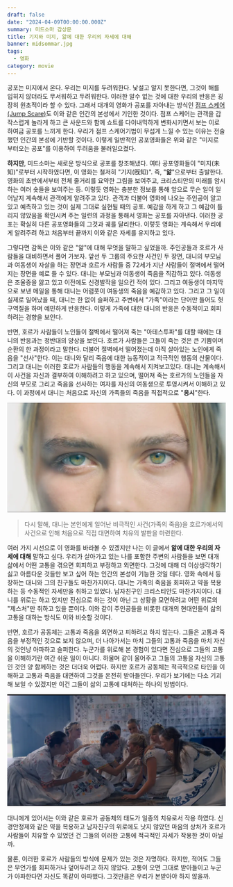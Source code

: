 ```yaml
---
draft: false
date: "2024-04-09T00:00:00.000Z"
summary: 미드소마 감상문
title: 기지와 미지, 앎에 대한 우리의 자세에 대해
banner: midsommar.jpg
tags:
  - 영화
category: movie
---
```


공포는 미지에서 온다. 우리는 미지를 두려워한다. 낯설고 알지 못한다면, 그것이 해를 입히지 않더라도 무서워하고 두려워한다. 이러한 알수 없는 것에 대한 우리의 반응은 굉장히 원초적이라 할 수 있다. 그래서 대개의 영화가 공포를 자아내는 방식인 [점프 스케어(Jump Scare)](https://ko.wikipedia.org/wiki/%EC%A0%90%ED%94%84_%EC%8A%A4%EC%BC%80%EC%96%B4)도 이와 같은 인간의 본성에서 기인한 것이다. 점프 스케어는 관객을 갑작스럽게 놀라게 하고 큰 사운드와 함께 쇼트를 다이내믹하게 변화시키면서 보는 이로 하여금 공포를 느끼게 한다. 우리가 점프 스케어기법이 무섭게 느낄 수 있는 이유는 전술했던 인간의 본성에 기반할 것이다. 이렇게 일반적인 공포영화들은 위와 같은 "미지로 부터오는 공포"를 이용하여 두려움을 불러일으켰다.

**하지만**, 미드소마는 새로운 방식으로 공포를 창조해냈다. 여타 공포영화들이 "미지(未知)"로부터 시작하였다면, 이 영화는 철저히 "기지(旣知)". 즉, "**앎**"으로부터 출발한다. 영화의 초반에서부터 전체 줄거리를 요약한 그림을 보여주고, 크리스티안의 미래를 암시하는 여러 숏들을 보여주는 등. 이렇듯 영화는 충분한 정보를 통해 앞으로 무슨 일이 일어날지 계속해서 관객에게 알려주고 있다. 관객과 더불어 영화에 나오는 주인공이 알고 있고 예측하고 있는 것이 실제 그대로 실현될 때의 공포. 예감을 하게 하고 그 예감이 틀리지 않았음을 확인시켜 주는 일련의 과정을 통해서 영화는 공포를 자아낸다. 이러한 공포는 확실히 다른 공포영화들의 그것과 궤를 달리한다. 이렇듯 영화는 계속해서 우리에게 알려주려 하고 처음부터 끝까지 이와 같은 자세를 유지하고 있다.

그렇다면 감독은 이와 같은 "앎"에 대해 무엇을 말하고 싶었을까. 주인공들과 호르가 사람들을 대비하면서 풀어 가보자. 앞선 두 그룹의 주요한 사건인 두 장면, 대니의 부모님과 여동생이 자살을 하는 장면과 호르가 사람들 중 72세가 지난 사람들이 절벽에서 떨어지는 장면을 예로 들 수 있다. 대니는 부모님과 여동생이 죽음을 직감하고 있다. 여동생은 조울증을 앓고 있고 이전에도 신경발작을 일으킨 적이 있다. 그리고 여동생이 마지막으로 보낸 메일을 통해 대니는 어렴풋이 여동생의 죽음을 예감하고 있다. 그리고 그 일이 실제로 일어났을 때, 대니는 한 없이 슬퍼하고 주변에서 "가족"이라는 단어만 들어도 헛구역질을 하며 예민하게 반응한다. 이렇게 가족에 대한 대니의 반응은 수동적이고 회피하려는 경향을 보인다.

반면, 호르가 사람들이 노인들이 절벽에서 떨어져 죽는 "아테스투파"를 대할 때에는 대니의 반응과는 정반대의 양상을 보인다. 호르가 사람들은 그들이 죽는 것은 큰 기쁨이며 순환의 한 과정이라고 말한다. 더불어 절벽에서 떨어졌는데 아직 살아있는 노인에게 죽음을 "선사"한다. 이는 대니와 달리 죽음에 대한 능동적이고 적극적인 행동의 산물이다. 그리고 대니는 이러한 호르가 사람들의 행동을 계속해서 지켜보고있다. 대니는 계속해서 이 사건을 자신과 결부하여 이해하려고 하고 있으며, 떨어져 죽는 호르가의 노인들을 자신의 부모로 그리고 죽음을 선사하는 여자를 자신의 여동생으로 투영시켜서 이해하고 있다. 이 과정에서 대니는 처음으로 자신의 가족들의 죽음을 직접적으로 "**응시**"한다.

![image](./image.webp)

> 다시 말해, 대니는 본인에게 일어난 비극적인 사건(가족의 죽음)을 호르가에서의 사건으로 인해 처음으로 직접 대면하여 치유의 발판을 마련한다.

여러 가지 시선으로 이 영화를 바라볼 수 있겠지만 나는 이 글에서 **앎에 대한 우리의 자세에 대해** 말하고 싶다. 우리가 살아가고 있는 나를 포함한 주변의 사람들을 보면 대개 삶에서 어떤 고통을 겪으면 회피하고 부정하고 외면한다. 그것에 대해 더 이상생각하기 싫고 아름다운 것들만 보고 싶어 하는 인간의 본성이 기능한 것일 테다. 영화 속에서 등장하는 대니와 그의 친구들도 마찬가지이다. 대니는 가족의 죽음을 회피하고 약을 복용하는 등 수동적인 자세만을 취하고 있었다. 남자친구인 크리스티안도 마찬가지이다. 대니를 위로는 하고 있지만 진심으로 하는 것이 아닌 그 상황을 모면하려고 어떤 위로의 "제스처"만 취하고 있을 뿐이다. 이와 같이 주인공들을 비롯한 대개의 현대인들이 삶의 고통을 대하는 방식도 이와 비슷할 것이다.

반면, 호르가 공동체는 고통과 죽음을 외면하고 피하려고 하지 않는다. 그들은 고통과 죽음을 부정적인 것으로 보지 않으며, 더 나아가서는 마치 그들의 고통과 죽음을 마치 자신의 것인냥 아파하고 슬퍼한다. 누군가를 위로해 본 경험이 있다면 진심으로 그들의 고통을 이해하기란 여간 쉬운 일이 아니다. 하물며 같이 울어주고 그들의 고통을 자신의 고통인 것인 양 함께하는 것은 더더욱 어렵다. 하지만 호르가 공동체는 적극적으로 타인을 이해하고 고통과 죽음을 대면하여 그것을 온전히 받아들인다. 우리가 보기에는 다소 기괴해 보일 수 있겠지만 이건 그들이 삶의 고통에 대처하는 하나의 방법이다.

![image2](./image2.webp)

대니에게 있어서는 이와 같은 호르가 공동체의 태도가 일종의 치유로서 작용 하였다. 신경안정제와 같은 약을 복용하고 남자친구의 위로에도 낫지 않았던 마음의 상처가 호르가 사람들이 치유할 수 있었던 건 그들의 이러한 고통에 적극적인 자세가 작용한 것이 아닐까.

물론, 이러한 호르가 사람들의 방식에 문제가 있는 것은 자명하다. 하지만, 적어도 그들은 무언가를 회피하거나 덮어두려고 하지 않았다. 고통이 오면 그대로 받아들이고 누군가 아파한다면 자신도 똑같이 아파했다. 그것만큼은 우리가 본받아야 하지 않을까.
